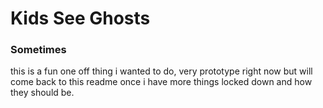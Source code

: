 # Kids See Ghosts


### Sometimes

this is a fun one off thing i wanted to do, very prototype right now but will come back to this readme once i have more things locked down and how they should be.
